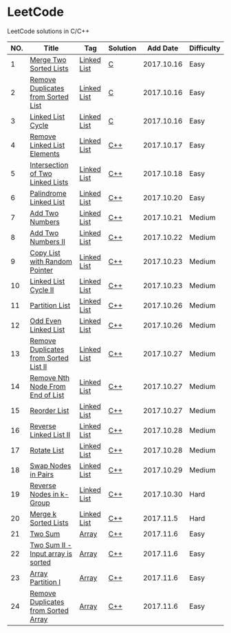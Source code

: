 # LeetCode  
LeetCode solutions in C/C++


|NO.|Title|Tag|Solution|Add Date|Difficulty|
|---|-----|---|--------|--------|----------|
|1|[Merge Two Sorted Lists][1]|[Linked List][Tag Linked List]|[C](001.Merge%20Two%20Sorted%20Lists)|2017.10.16|Easy|
|2|[Remove Duplicates from Sorted List][2]|[Linked List][Tag Linked List]|[C](002.Remove%20Duplicates%20from%20Sorted%20List)|2017.10.16|Easy|
|3|[Linked List Cycle][3]|[Linked List][Tag Linked List]|[C](003.Linked%20List%20Cycle)|2017.10.16|Easy|
|4|[Remove Linked List Elements][4]|[Linked List][Tag Linked List]|[C++](004.Remove%20Linked%20List%20Elements)|2017.10.17|Easy|
|5|[Intersection of Two Linked Lists][5]|[Linked List][Tag Linked List]|[C++](005.Intersection%20of%20Two%20Linked%20Lists)|2017.10.18|Easy|
|6|[Palindrome Linked List][6]|[Linked List][Tag Linked List]|[C++](006.Palindrome%20Linked%20List)|2017.10.20|Easy|
|7|[Add Two Numbers][7]|[Linked List][Tag Linked List]|[C++](007.Add%20Two%20Numbers)|2017.10.21|Medium|
|8|[Add Two Numbers II][8]|[Linked List][Tag Linked List]|[C++](008.Add%20Two%20Numbers%20II)|2017.10.22|Medium|
|9|[Copy List with Random Pointer][9]|[Linked List][Tag Linked List]|[C++](009.Copy%20List%20with%20Random%20Pointer)|2017.10.23|Medium|
|10|[Linked List Cycle II][10]|[Linked List][Tag Linked List]|[C++](010.Linked%20List%20Cycle%20II)|2017.10.23|Medium|
|11|[Partition List][11]|[Linked List][Tag Linked List]|[C++](011.Partition%20List)|2017.10.26|Medium|
|12|[Odd Even Linked List][12]|[Linked List][Tag Linked List]|[C++](012.Odd%20Even%20Linked%20List)|2017.10.26|Medium|
|13|[Remove Duplicates from Sorted List II][13]|[Linked List][Tag Linked List]|[C++](013.Remove%20Duplicates%20from%20Sorted%20List%20II)|2017.10.27|Medium|
|14|[Remove Nth Node From End of List][14]|[Linked List][Tag Linked List]|[C++](014.Remove%20Nth%20Node%20From%20End%20of%20List)|2017.10.27|Medium|
|15|[Reorder List][15]|[Linked List][Tag Linked List]|[C++](015.Reorder%20List)|2017.10.27|Medium|
|16|[Reverse Linked List II][16]|[Linked List][Tag Linked List]|[C++](016.Reverse%20Linked%20List%20II)|2017.10.28|Medium|
|17|[Rotate List][17]|[Linked List][Tag Linked List]|[C++](017.Rotate%20List)|2017.10.28|Medium|
|18|[Swap Nodes in Pairs][18]|[Linked List][Tag Linked List]|[C++](018.Swap%20Nodes%20in%20Pairs)|2017.10.29|Medium|
|19|[Reverse Nodes in k-Group][19]|[Linked List][Tag Linked List]|[C++](019.Reverse%20Nodes%20in%20k-Group)|2017.10.30|Hard|
|20|[Merge k Sorted Lists][20]|[Linked List][Tag Linked List]|[C++](020.Merge%20k%20Sorted%20Lists)|2017.11.5|Hard|
|21|[Two Sum][21]|[Array][Tag Array]|[C++](021.Two%20Sum)|2017.11.6|Easy|
|22|[Two Sum II - Input array is sorted][22]|[Array][Tag Array]|[C++](022.Two%20Sum%20II%20-%20Input%20array%20is%20sorted)|2017.11.6|Easy|
|23|[Array Partition I][23]|[Array][Tag Array]|[C++](023.Array%20Partition%20I)|2017.11.6|Easy|
|24|[Remove Duplicates from Sorted Array][24]|[Array][Tag Array]|[C++](024.Remove%20Duplicates%20from%20Sorted%20Array)|2017.11.6|Easy|


[1]:https://leetcode.com/problems/merge-two-sorted-lists/description/
[2]:https://leetcode.com/problems/remove-duplicates-from-sorted-list/description/
[3]:https://leetcode.com/problems/linked-list-cycle/description/
[4]:https://leetcode.com/problems/remove-linked-list-elements/description/
[5]:https://leetcode.com/problems/intersection-of-two-linked-lists/description/
[6]:https://leetcode.com/problems/palindrome-linked-list/description/
[7]:https://leetcode.com/problems/add-two-numbers/description/
[8]:https://leetcode.com/problems/add-two-numbers-ii/description/
[9]:https://leetcode.com/problems/copy-list-with-random-pointer/description/
[10]:https://leetcode.com/problems/linked-list-cycle-ii/description/
[11]:https://leetcode.com/problems/partition-list/description/
[12]:https://leetcode.com/problems/odd-even-linked-list/description/
[13]:https://leetcode.com/problems/remove-duplicates-from-sorted-list-ii/description/
[14]:https://leetcode.com/problems/remove-nth-node-from-end-of-list/description/
[15]:https://leetcode.com/problems/reorder-list/description/
[16]:https://leetcode.com/problems/reverse-linked-list-ii/description/
[17]:https://leetcode.com/problems/rotate-list/description/
[18]:https://leetcode.com/problems/swap-nodes-in-pairs/description/
[19]:https://leetcode.com/problems/reverse-nodes-in-k-group/description/
[20]:https://leetcode.com/problems/merge-k-sorted-lists/description/
[21]:https://leetcode.com/problems/two-sum/description/
[22]:https://leetcode.com/problems/two-sum-ii-input-array-is-sorted/description/
[23]:https://leetcode.com/problems/array-partition-i/description/
[24]:https://leetcode.com/problems/remove-duplicates-from-sorted-array/description/

[Tag Linked List]:https://leetcode.com/problemset/all/?topicSlugs=linked-list
[Tag Array]:https://leetcode.com/problemset/all/?topicSlugs=array
